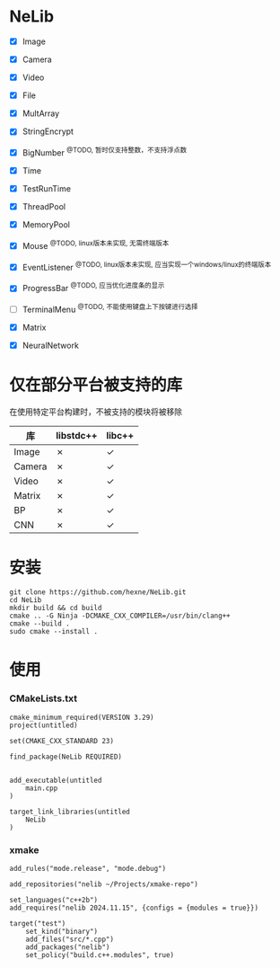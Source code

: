# NeLib
- [x] Image
- [x] Camera
- [x] Video
- [x] File
- [x] MultArray
- [x] StringEncrypt
- [x] BigNumber <sup> @TODO, 暂时仅支持整数，不支持浮点数
- [x] Time
- [x] TestRunTime
- [x] ThreadPool
- [x] MemoryPool
- [x] Mouse <sup> @TODO, linux版本未实现, 无需终端版本
- [x] EventListener <sup> @TODO, linux版本未实现, 应当实现一个windows/linux的终端版本
- [x] ProgressBar <sup> @TODO, 应当优化进度条的显示
- [ ] TerminalMenu <sup> @TODO, 不能使用键盘上下按键进行选择
- [x] Matrix
- [x] NeuralNetwork


# 仅在部分平台被支持的库
在使用特定平台构建时，不被支持的模块将被移除  

| 库      | libstdc++ | libc++  |
|--------|-----------|---------|
| Image  | &cross;   | &check; |
| Camera | &cross;   | &check; |
| Video  | &cross;   | &check; |
| Matrix | &cross;   | &check; |
| BP     | &cross;   | &check; |
| CNN    | &cross;   | &check; |


# 安装
```
git clone https://github.com/hexne/NeLib.git  
cd NeLib  
mkdir build && cd build  
cmake .. -G Ninja -DCMAKE_CXX_COMPILER=/usr/bin/clang++  
cmake --build .  
sudo cmake --install .  
```

# 使用
### CMakeLists.txt
```
cmake_minimum_required(VERSION 3.29)
project(untitled)

set(CMAKE_CXX_STANDARD 23)

find_package(NeLib REQUIRED)


add_executable(untitled
    main.cpp
)

target_link_libraries(untitled
    NeLib
)

```
### xmake
```
add_rules("mode.release", "mode.debug")

add_repositories("nelib ~/Projects/xmake-repo")

set_languages("c++2b")
add_requires("nelib 2024.11.15", {configs = {modules = true}})

target("test")
    set_kind("binary")
    add_files("src/*.cpp")
    add_packages("nelib")
    set_policy("build.c++.modules", true)
```
